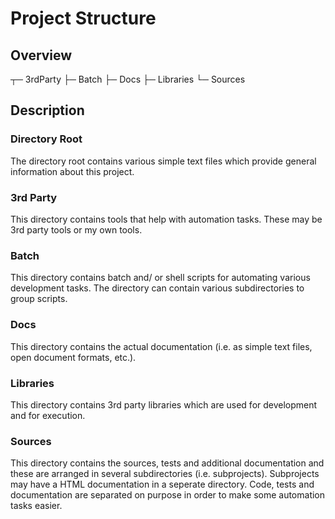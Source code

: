 
# Project Structure

## Overview

┬─ 3rdParty
├─ Batch
├─ Docs
├─ Libraries
└─ Sources


## Description

### Directory Root

The directory root contains various simple text files which provide general
information about this project.

### 3rd Party

This directory contains tools that help with automation tasks. These may be 3rd
party tools or my own tools.

### Batch

This directory contains batch and/ or shell scripts for automating various
development tasks. The directory can contain various subdirectories to group
scripts.

### Docs

This directory contains the actual documentation (i.e. as simple text files,
open document formats, etc.).

### Libraries

This directory contains 3rd party libraries which are used for development
and for execution.

### Sources

This directory contains the sources, tests and additional documentation
and these are arranged in several subdirectories (i.e. subprojects).
Subprojects may have a HTML documentation in a seperate directory.
Code, tests and documentation are separated on purpose in order to make
some automation tasks easier.
